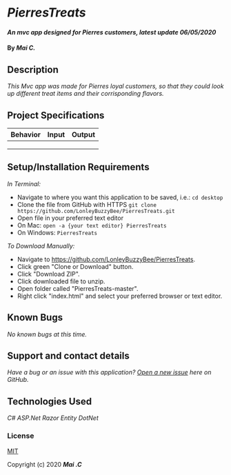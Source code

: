 # _PierresTreats_

#### _An mvc app designed for Pierres customers, latest update 06/05/2020_

#### By _**Mai C.**_



## Description

_This Mvc app was made for Pierres loyal customers, so that they could look up different treat items and their corrisponding flavors._

## Project Specifications

| Behavior | Input | Output |
|---|---|---|
|   |   |   |
|   |   |   |
|   |   |   |

## Setup/Installation Requirements

_In Terminal:_

* Navigate to where you want this application to be saved, i.e.:
```cd desktop```
* Clone the file from GitHub with HTTPS
```git clone https://github.com/LonleyBuzzyBee/PierresTreats.git```
* Open file in your preferred text editor
* On Mac: ```open -a {your text editor} PierresTreats```
* On Windows: ```PierresTreats```

_To Download Manually:_

* Navigate to https://github.com/LonleyBuzzyBee/PierresTreats.
* Click green "Clone or Download" button.
* Click "Download ZIP".
* Click downloaded file to unzip.
* Open folder called "PierresTreats-master".
* Right click "index.html" and select your preferred browser or text editor.

## Known Bugs

_No known bugs at this time._

## Support and contact details

_Have a bug or an issue with this application? [Open a new issue](https://github.com/LonleyBuzzyBee/PierresTreats/issues) here on GitHub._

## Technologies Used

_C#_
_ASP.Net Razor_
_Entity_
_DotNet_

### License

[MIT](https://choosealicense.com/licenses/mit/)

Copyright (c) 2020 **_Mai .C_**